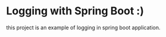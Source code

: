# Logging with Spring Boot :)  

this project is an example of logging in spring boot application.  


